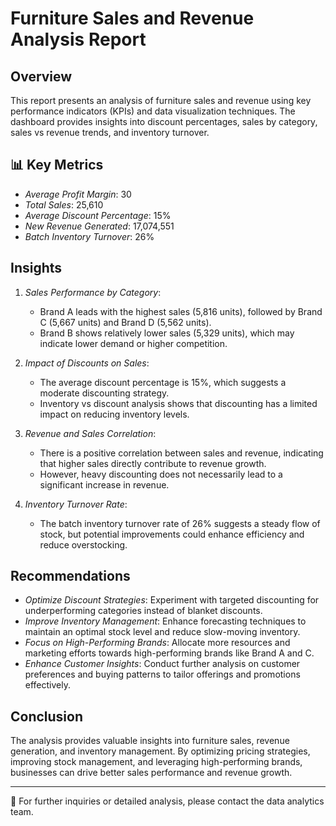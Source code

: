 # Furniture Sales and Revenue Analysis Report

##  Overview
This report presents an analysis of furniture sales and revenue using key performance indicators (KPIs) and data visualization techniques. The dashboard provides insights into discount percentages, sales by category, sales vs revenue trends, and inventory turnover.

## 📊 Key Metrics
- *Average Profit Margin*: 30
- *Total Sales*: 25,610
- *Average Discount Percentage*: 15%
- *New Revenue Generated*: 17,074,551
- *Batch Inventory Turnover*: 26%

##  Insights
1. *Sales Performance by Category*:
   - Brand A leads with the highest sales (5,816 units), followed by Brand C (5,667 units) and Brand D (5,562 units).
   - Brand B shows relatively lower sales (5,329 units), which may indicate lower demand or higher competition.

2. *Impact of Discounts on Sales*:
   - The average discount percentage is 15%, which suggests a moderate discounting strategy.
   - Inventory vs discount analysis shows that discounting has a limited impact on reducing inventory levels.

3. *Revenue and Sales Correlation*:
   - There is a positive correlation between sales and revenue, indicating that higher sales directly contribute to revenue growth.
   - However, heavy discounting does not necessarily lead to a significant increase in revenue.

4. *Inventory Turnover Rate*:
   - The batch inventory turnover rate of 26% suggests a steady flow of stock, but potential improvements could enhance efficiency and reduce overstocking.

##  Recommendations
- *Optimize Discount Strategies*: Experiment with targeted discounting for underperforming categories instead of blanket discounts.
- *Improve Inventory Management*: Enhance forecasting techniques to maintain an optimal stock level and reduce slow-moving inventory.
- *Focus on High-Performing Brands*: Allocate more resources and marketing efforts towards high-performing brands like Brand A and C.
- *Enhance Customer Insights*: Conduct further analysis on customer preferences and buying patterns to tailor offerings and promotions effectively.

##  Conclusion
The analysis provides valuable insights into furniture sales, revenue generation, and inventory management. By optimizing pricing strategies, improving stock management, and leveraging high-performing brands, businesses can drive better sales performance and revenue growth.

---
📧 For further inquiries or detailed analysis, please contact the data analytics team.
